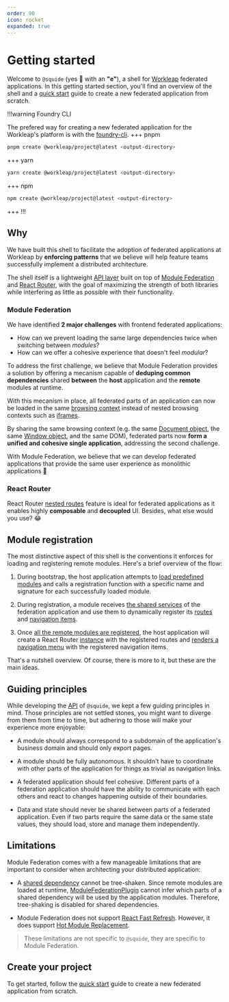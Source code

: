 ```yaml
---
order: 90
icon: rocket
expanded: true
---
```


# Getting started

Welcome to `@squide` (yes :squid: with an **"e"**), a shell for [Workleap](https://workleap.com/) federated applications. In this getting started section, you'll find an overview of the shell and a [quick start](create-host.md) guide to create a new federated application from scratch.

!!!warning Foundry CLI

The prefered way for creating a new federated application for the Workleap's platform is with the [foundry-cli](https://github.com/gsoft-inc/wl-foundry-cli).
+++ pnpm
```bash
pnpm create @workleap/project@latest <output-directory>
```
+++ yarn
```bash
yarn create @workleap/project@latest <output-directory>
```
+++ npm
```bash
npm create @workleap/project@latest <output-directory>
```
+++
!!!

## Why

We have built this shell to facilitate the adoption of federated applications at Workleap by **enforcing patterns** that we believe will help feature teams successfully implement a distributed architecture.

The shell itself is a lightweight [API layer](/reference) built on top of [Module Federation](https://webpack.js.org/concepts/module-federation/) and [React Router](https://reactrouter.com), with the goal of maximizing the strength of both libraries while interfering as little as possible with their functionality.

### Module Federation

We have identified **2 major challenges** with frontend federated applications:
- How can we prevent loading the same large dependencies twice when switching between *modules*?
- How can we offer a cohesive experience that doesn't feel *modular*?

To address the first challenge, we believe that Module Federation provides a solution by offering a mecanism capable of **deduping common dependencies** shared **between** the **host** application and the **remote** modules at runtime.

With this mecanism in place, all federated parts of an application can now be loaded in the same [browsing context](https://developer.mozilla.org/en-US/docs/Glossary/Browsing_context) instead of nested browsing contexts such as [iframes](https://developer.mozilla.org/en-US/docs/Web/HTML/Element/iframe). 

By sharing the same browsing context (e.g. the same [Document object](https://developer.mozilla.org/en-US/docs/Web/API/Document), the same [Window object](https://developer.mozilla.org/en-US/docs/Web/API/Window), and the same DOM), federated parts now **form a unified and cohesive single application**, addressing the second challenge. 

With Module Federation, we believe that we can develop federated applications that provide the same user experience as monolithic applications :rocket:

### React Router

React Router [nested routes](https://reactrouter.com/en/main/start/tutorial#nested-routes) feature is ideal for federated applications as it enables highly **composable** and **decoupled** UI. Besides, what else would you use? :joy:

## Module registration

The most distinctive aspect of this shell is the conventions it enforces for loading and registering remote modules. Here's a brief overview of the flow:

1. During bootstrap, the host application attempts to [load predefined modules](/reference/registration/registerRemoteModules.md) and calls a registration function with a specific name and signature for each successfully loaded module.

2. During registration, a module receives [the shared services](/reference/runtime/runtime-class.md) of the federation application and use them to dynamically register its [routes](/reference/runtime/runtime-class.md#register-routes) and [navigation items](/reference/runtime/runtime-class.md#register-navigation-items).

3. Once [all the remote modules are registered](/reference/registration/useAreRemotesReady.md), the host application will create a React Router [instance](https://reactrouter.com/en/main/routers/create-browser-router) with the registered routes and [renders a navigation menu](/reference/routing/useRenderedNavigationItems.md) with the registered navigation items.

That's a nutshell overview. Of course, there is more to it, but these are the main ideas.

## Guiding principles

While developing the [API](/reference) of `@squide`, we kept a few guiding principles in mind. Those principles are not settled stones, you might want to diverge from them from time to time, but adhering to those will make your experience more enjoyable:

- A module should always correspond to a subdomain of the application's business domain and should only export pages.

- A module should be fully autonomous. It shouldn't have to coordinate with other parts of the application for things as trivial as navigation links.

- A federated application should feel cohesive. Different parts of a federation application should have the ability to communicate with each others and react to changes happening outside of their boundaries.

- Data and state should never be shared between parts of a federated application. Even if two parts require the same data or the same state values, they should load, store and manage them independently.

## Limitations

Module Federation comes with a few manageable limitations that are important to consider when architecting your distributed application:

- A [shared dependency](https://webpack.js.org/plugins/module-federation-plugin/#sharing-hints) cannot be tree-shaken. Since remote modules are loaded at runtime, [ModuleFederationPlugin](https://webpack.js.org/plugins/module-federation-plugin) cannot infer which parts of a shared dependency will be used by the application modules. Therefore, tree-shaking is disabled for shared dependencies.

- Module Federation does not support [React Fast Refresh](https://github.com/pmmmwh/react-refresh-webpack-plugin). However, it does support [Hot Module Replacement](https://webpack.js.org/concepts/hot-module-replacement/).

> These limitations are not specific to `@squide`, they are specific to Module Federation.

## Create your project

To get started, follow the [quick start](create-host.md) guide to create a new federated application from scratch.
